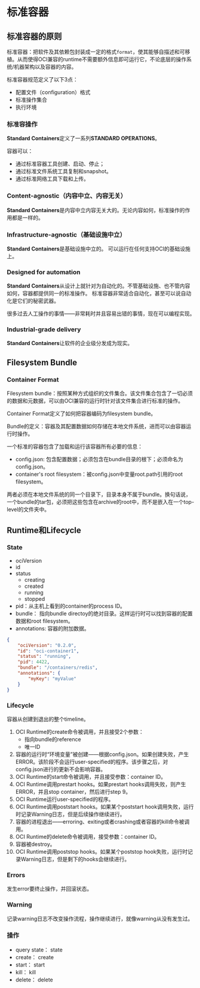 # 标准容器
## 标准容器的原则
标准容器：把软件及其依赖包封装成一定的格式`format`，使其能够自描述和可移植。从而使得OCI兼容的runtime不需要额外信息即可运行它，不论底层的操作系统/机器架构以及容器的内容。

标准容器规范定义了以下3点：
* 配置文件（configuration）格式
* 标准操作集合
* 执行环境

### 标准容操作
**Standard Containers**定义了一系列**STANDARD OPERATIONS**。

容器可以：
* 通过标准容器工具创建、启动、停止；
* 通过标准文件系统工具复制和snapshot。
* 通过标准网络工具下载和上传。

### Content-agnostic（内容中立、内容无关）
**Standard Containers**是内容中立内容无关大的。无论内容如何，标准操作的作用都是一样的。

### Infrastructure-agnostic（基础设施中立）
**Standard Containers**是基础设施中立的。
可以运行在任何支持OCI的基础设施上。

### Designed for automation
**Standard Containers**从设计上就针对为自动化的。不管基础设施、也不管内容如何，容器都提供同一的标准操作。
标准容器非常适合自动化，甚至可以说自动化是它们的秘密武器。

很多过去人工操作的事情——非常耗时并且容易出错的事情，现在可以编程实现。

### Industrial-grade delivery
**Standard Containers**让软件的企业级分发成为现实。

## Filesystem Bundle
### Container Format
Filesystem bundle：按照某种方式组织的文件集合。该文件集合包含了一切必须的数据和元数据，可以由OCI兼容的运行时针对该文件集合进行标准的操作。

Container Format定义了如何把容器编码为filesystem bundle。

Bundle的定义：容器及其配置数据如何存储在本地文件系统，进而可以由容器运行时操作。

一个标准的容器包含了加载和运行该容器所有必要的信息：
* config.json: 包含配置数据；必须包含在bundle目录的根下；必须命名为config.json。
* container's root filesystem：被config.json中变量root.path引用的root filesystem。

两者必须在本地文件系统的同一个目录下，目录本身不属于bundle。换句话说，一个bundle的tar包，必须把这些包含在archive的root中，而不是嵌入在一个top-level的文件夹中。

## Runtime和Lifecycle
### State
* ociVersion
* id
* status
    * creating
    * created
    * running
    * stopped
* pid：从主机上看到的container的process ID。
* bundle： 指向bundle directoy的绝对目录。这样运行时可以找到容器的配置数据和root filesystem。
* annotations: 容器的附加数据。
```json
{
    "ociVersion": "0.2.0",
    "id": "oci-container1",
    "status": "running",
    "pid": 4422,
    "bundle": "/containers/redis",
    "annotations": {
        "myKey": "myValue"
    }
}
```
### Lifecycle
容器从创建到退出的整个timeline。
1. OCI Runtime的create命令被调用，并且接受2个参数：
    * 指向bundle的reference
    * 唯一ID
2. 容器的运行时“环境变量”被创建——根据config.json。如果创建失败，产生ERROR。该阶段不会运行user-specified的程序。该步骤之后，对config.json进行的更新不会影响容器。
3. OCI Runtime的start命令被调用，并且接受参数：container ID。
4. OCI Runtime调用prestart hooks。如果prestart hooks调用失败，则产生ERROR，并且stop container，然后进行step 9。
5. OCI Runtime运行user-specified的程序。
6. OCI Runtime调用poststart hooks。如果某个poststart hook调用失败，运行时记录Warning日志，但是后续操作继续进行。
7. 容器的进程退出——erroring、exiting或者crashing或者容器的kill命令被调用。
8. OCI Runtime的delete命令被调用，接受参数：container ID。
9. 容器被destroy。
10. OCI Runtime调用poststop hooks。如果某个poststop hook失败，运行时记录Warning日志，但是剩下的hooks会继续进行。

### Errors
发生error要终止操作，并回滚状态。
### Warning
记录warning日志不改变操作流程，操作继续进行，就像warning从没有发生过。

### 操作
* query state： state <container-id>
* create： create <container-id> <path-to-bundle>
* start： start <container-id>
* kill： kill <container-id> <signal>
* delete： delete <container-id>